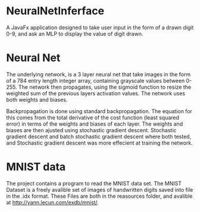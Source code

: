 # NeuralNetInferface

A JavaFx application designed to take user input in the form of a drawn digit 0-9, and ask an MLP to display the value of digit drawn.

# Neural Net
The underlying network, is a 3 layer neural net that take images in the form of a 784 entry length integer array, containing grayscale values between 0-255. The network then propagates, using the sigmoid function to resize the weighted sum of the previous layers activation values. The network uses both weights and biases.

Backpropagation is done using standard backpropagation. The equation for this comes from the total derivative of the cost function (least squared error) in terms of the weights and biases of each layer. The weights and biases are then ajusted using stochastic gradient descent. Stochastic gradient descent and batch stochastic gradient descent where both tested, and Stochastic gradient descent was more effecient at training the network.

# MNIST data
The project contains a program to read the MNIST data set. The MNIST Dataset is a freely avalible set of images of handwritten digits saved into file in the .idx format. These Files are both in the reasources folder, and avalible at http://yann.lecun.com/exdb/mnist/.

